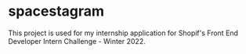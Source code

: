 # spacestagram
This project is used for my internship application for Shopif's Front End Developer Intern Challenge - Winter 2022.
